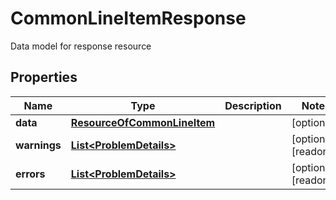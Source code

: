 

# CommonLineItemResponse

Data model for response resource

## Properties

| Name | Type | Description | Notes |
|------------ | ------------- | ------------- | -------------|
|**data** | [**ResourceOfCommonLineItem**](ResourceOfCommonLineItem.md) |  |  [optional] |
|**warnings** | [**List&lt;ProblemDetails&gt;**](ProblemDetails.md) |  |  [optional] [readonly] |
|**errors** | [**List&lt;ProblemDetails&gt;**](ProblemDetails.md) |  |  [optional] [readonly] |



